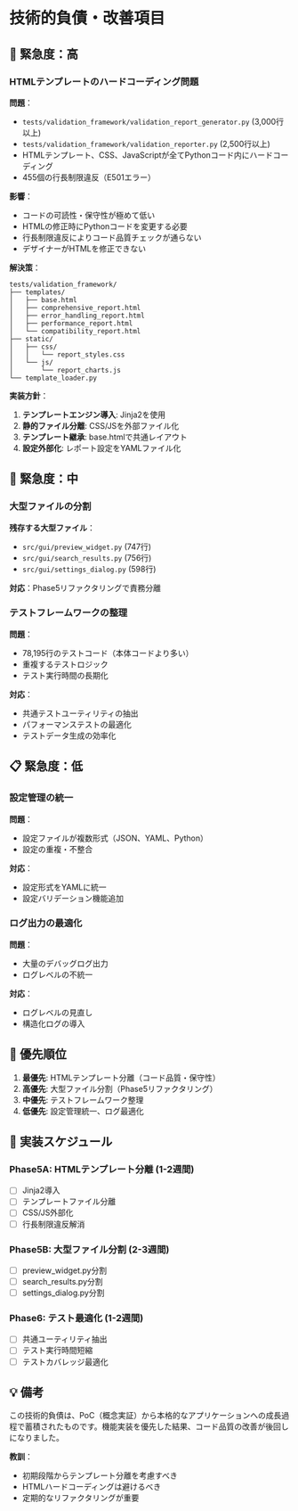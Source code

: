 # 技術的負債・改善項目

## 🚨 緊急度：高

### HTMLテンプレートのハードコーディング問題

**問題**：
- `tests/validation_framework/validation_report_generator.py` (3,000行以上)
- `tests/validation_framework/validation_reporter.py` (2,500行以上)
- HTMLテンプレート、CSS、JavaScriptが全てPythonコード内にハードコーディング
- 455個の行長制限違反（E501エラー）

**影響**：
- コードの可読性・保守性が極めて低い
- HTMLの修正時にPythonコードを変更する必要
- 行長制限違反によりコード品質チェックが通らない
- デザイナーがHTMLを修正できない

**解決策**：
```
tests/validation_framework/
├── templates/
│   ├── base.html
│   ├── comprehensive_report.html
│   ├── error_handling_report.html
│   ├── performance_report.html
│   └── compatibility_report.html
├── static/
│   ├── css/
│   │   └── report_styles.css
│   └── js/
│       └── report_charts.js
└── template_loader.py
```

**実装方針**：
1. **テンプレートエンジン導入**: Jinja2を使用
2. **静的ファイル分離**: CSS/JSを外部ファイル化
3. **テンプレート継承**: base.htmlで共通レイアウト
4. **設定外部化**: レポート設定をYAMLファイル化

## 🔧 緊急度：中

### 大型ファイルの分割

**残存する大型ファイル**：
- `src/gui/preview_widget.py` (747行)
- `src/gui/search_results.py` (756行)
- `src/gui/settings_dialog.py` (598行)

**対応**：Phase5リファクタリングで責務分離

### テストフレームワークの整理

**問題**：
- 78,195行のテストコード（本体コードより多い）
- 重複するテストロジック
- テスト実行時間の長期化

**対応**：
- 共通テストユーティリティの抽出
- パフォーマンステストの最適化
- テストデータ生成の効率化

## 📋 緊急度：低

### 設定管理の統一

**問題**：
- 設定ファイルが複数形式（JSON、YAML、Python）
- 設定の重複・不整合

**対応**：
- 設定形式をYAMLに統一
- 設定バリデーション機能追加

### ログ出力の最適化

**問題**：
- 大量のデバッグログ出力
- ログレベルの不統一

**対応**：
- ログレベルの見直し
- 構造化ログの導入

## 🎯 優先順位

1. **最優先**: HTMLテンプレート分離（コード品質・保守性）
2. **高優先**: 大型ファイル分割（Phase5リファクタリング）
3. **中優先**: テストフレームワーク整理
4. **低優先**: 設定管理統一、ログ最適化

## 📅 実装スケジュール

### Phase5A: HTMLテンプレート分離 (1-2週間)
- [ ] Jinja2導入
- [ ] テンプレートファイル分離
- [ ] CSS/JS外部化
- [ ] 行長制限違反解消

### Phase5B: 大型ファイル分割 (2-3週間)
- [ ] preview_widget.py分割
- [ ] search_results.py分割
- [ ] settings_dialog.py分割

### Phase6: テスト最適化 (1-2週間)
- [ ] 共通ユーティリティ抽出
- [ ] テスト実行時間短縮
- [ ] テストカバレッジ最適化

## 💡 備考

この技術的負債は、PoC（概念実証）から本格的なアプリケーションへの成長過程で蓄積されたものです。機能実装を優先した結果、コード品質の改善が後回しになりました。

**教訓**：
- 初期段階からテンプレート分離を考慮すべき
- HTMLハードコーディングは避けるべき
- 定期的なリファクタリングが重要